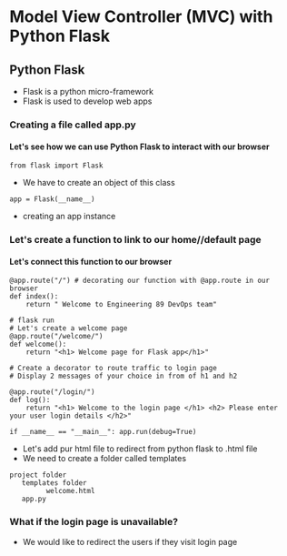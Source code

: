 # Model View Controller (MVC) with Python Flask
## Python Flask
- Flask is a python micro-framework
- Flask is used to develop web apps


### Creating a file called app.py
#### Let's see how we can use Python Flask to interact with our browser

`from flask import Flask`
- We have to create an object of this class

`app = Flask(__name__)` 
- creating an app instance

### Let's create a function to link to our home//default page
#### Let's connect this function to our browser
```
@app.route("/") # decorating our function with @app.route in our browser
def index():
    return " Welcome to Engineering 89 DevOps team"

# flask run
# Let's create a welcome page
@app.route("/welcome/")
def welcome():
    return "<h1> Welcome page for Flask app</h1>"

# Create a decorator to route traffic to login page
# Display 2 messages of your choice in from of h1 and h2

@app.route("/login/")
def log():
    return "<h1> Welcome to the login page </h1> <h2> Please enter your user login details </h2>"
```

`if __name__ == "__main__":
    app.run(debug=True)`
- Let's add pur html file to redirect from python flask to .html file
- We need to create a folder called templates
```
project folder
   templates folder
         welcome.html
   app.py
```
### What if the login page is unavailable?
- We would like to redirect the users if they visit login page
